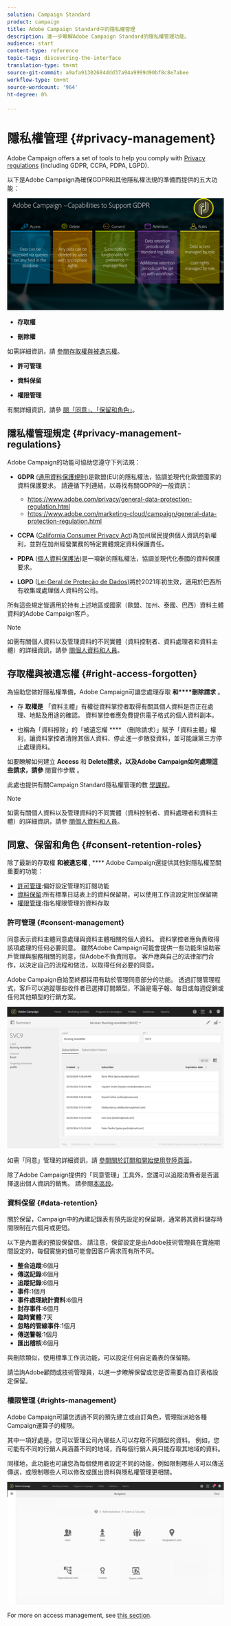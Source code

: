 ```yaml
---
solution: Campaign Standard
product: campaign
title: Adobe Campaign Standard中的隱私權管理
description: 進一步瞭解Adobe Campaign Standard的隱私權管理功能。
audience: start
content-type: reference
topic-tags: discovering-the-interface
translation-type: tm+mt
source-git-commit: a9afa91302684ddd37a94a9999d90bf8c8e7abee
workflow-type: tm+mt
source-wordcount: '964'
ht-degree: 0%

---
```



# 隱私權管理 {#privacy-management}

Adobe Campaign offers a set of tools to help you comply with [Privacy regulations](#privacy-management-regulations) (including GDPR, CCPA, PDPA, LGPD).

以下是Adobe Campaign為確保GDPR和其他隱私權法規的準備而提供的五大功能：

![](assets/privacy-gdpr-use-cases.png)

* **存取權**

* **刪除權**

如需詳細資訊，請 [參閱存取權與被遺忘權](#right-access-forgotten)。

* **許可管理**

* **資料保留**

* **權限管理**

有關詳細資訊，請參 [閱「同意」、「保留和角色」](#consent-retention-roles)。

<!--This section presents general information on what Privacy management is and the features provided by Adobe Campaign to manage the [Right to Access and Right to be Forgotten](#right-access-forgotten).

It also contains information on important features to manage Privacy ([consent, data retention and user roles](#consent-retention-roles)), as well as best practices to help you with your Privacy compliance when using Adobe Campaign.-->

## 隱私權管理規定 {#privacy-management-regulations}

Adobe Campaign的功能可協助您遵守下列法規：

* **GDPR** ([通用資料保護規則](https://ec.europa.eu/info/law/law-topic/data-protection/reform/what-does-general-data-protection-regulation-gdpr-govern_en))是歐盟(EU)的隱私權法，協調並現代化歐盟國家的資料保護要求。 請遵循下列連結，以尋找有關GDPR的一般資訊：

   * https://www.adobe.com/privacy/general-data-protection-regulation.html
   * https://www.adobe.com/marketing-cloud/campaign/general-data-protection-regulation.html

* **CCPA** ([California Consumer Privacy Act](https://leginfo.legislature.ca.gov/faces/codes_displayText.xhtml?lawCode=CIV&amp;division=3.&amp;title=1.81.5。&amp;part=4。&amp;chapter=&amp;article=))為加州居民提供個人資訊的新權利，並對在加州經營業務的特定實體規定資料保護責任。
* **PDPA** ([個人資料保護法](https://secureprivacy.ai/thailand-pdpa-summary-what-businesses-need-to-know/))是一項新的隱私權法，協調並現代化泰國的資料保護要求。
* **LGPD** ([Lei Geral de Proteção de Dados](https://iapp.org/media/pdf/resource_center/Brazilian_General_Data_Protection_Law.pdf))將於2021年初生效，適用於巴西所有收集或處理個人資料的公司。

所有這些規定皆適用於持有上述地區或國家（歐盟、加州、泰國、巴西）資料主體資料的Adobe Campaign客戶。

>[!NOTE]
>
>如需有關個人資料以及管理資料的不同實體（資料控制者、資料處理者和資料主體）的詳細資訊，請參 [閱個人資料和人員](../../start/using/privacy.md#personal-data)。

## 存取權與被遺忘權 {#right-access-forgotten}

為協助您做好隱私權準備，Adobe Campaign可讓您處理存取 **和****刪除請求** 。

* 存 **取權是** 「資料主體」有權從資料掌控者取得有關其個人資料是否正在處理、地點及用途的確認。 資料掌控者應免費提供電子格式的個人資料副本。

* 也稱為「資料擦除」的「被遺忘權 **** （刪除請求）」賦予「資料主體」權利，讓資料掌控者清除其個人資料、停止進一步散發資料，並可能讓第三方停止處理資料。

如要瞭解如何建立 **Access** 和 **Delete請求，以及Adobe Campaign如何處理這些請求，請參** 閱實作步驟 [](../../start/using/privacy-requests.md#about-privacy-requests)。

此處也提供有關Campaign Standard隱私權管理的教 [學課程](https://experienceleague.adobe.com/docs/campaign-standard-learn/tutorials/privacy/privacy-overview.html?lang=en#privacy)。

>[!NOTE]
>
>如需有關個人資料以及管理資料的不同實體（資料控制者、資料處理者和資料主體）的詳細資訊，請參 [閱個人資料和人員](../../start/using/privacy.md#personal-data)。

## 同意、保留和角色 {#consent-retention-roles}

除了最新的存取權 **和被遺忘權** , **** Adobe Campaign還提供其他對隱私權至關重要的功能：

* [許可管理](#consent-management):偏好設定管理的訂閱功能
* [資料保留](#data-retention):所有標準日誌表上的資料保留期，可以使用工作流設定附加保留期
* [權限管理](#rights-management):指名權限管理的資料存取

### 許可管理 {#consent-management}

同意表示資料主體同意處理與資料主體相關的個人資料。 資料掌控者應負責取得該項處理的任何必要同意。 雖然Adobe Campaign可能會提供一些功能來協助客戶管理與服務相關的同意，但Adobe不負責同意。 客戶應與自己的法律部門合作，以決定自己的流程和做法，以取得任何必要的同意。

Adobe Campaign自始至終都採用有助於管理同意部分的功能。 透過訂閱管理程式，客戶可以追蹤哪些收件者已選擇訂閱類型，不論是電子報、每日或每週促銷或任何其他類型的行銷方案。

![](assets/privacy-consent-management.png)

如需「同意」管理的詳細資訊，請 [參閱關於訂閱](../../audiences/using/about-subscriptions.md)[和開始使用登陸頁面](../../channels/using/getting-started-with-landing-pages.md)。

除了Adobe Campaign提供的「同意管理」工具外，您還可以追蹤消費者是否選擇退出個人資訊的銷售。 請參閱[本區段](../../start/using/privacy-requests.md#sale-of-personal-information-ccpa)。

### 資料保留 {#data-retention}

關於保留，Campaign中的內建記錄表有預先設定的保留期，通常將其資料儲存時間限制在六個月或更短。

以下是內置表的預設保留值。 請注意，保留設定是由Adobe技術管理員在實施期間設定的，每個實施的值可能會因客戶需求而有所不同。

* **整合追蹤**:6個月
* **傳送記錄**:6個月
* **追蹤記錄**:6個月
* **事件**:1個月
* **事件處理統計資料**:6個月
* **封存事件**:6個月
* **臨時實體**:7天
* **忽略的管線事件**:1個月
* **傳送警報**:1個月
* **匯出稽核**:6個月

與刪除類似，使用標準工作流功能，可以設定任何自定義表的保留期。

請洽詢Adobe顧問或技術管理員，以進一步瞭解保留或您是否需要為自訂表格設定保留。

### 權限管理 {#rights-management}

Adobe Campaign可讓您透過不同的預先建立或自訂角色，管理指派給各種Campaign運算子的權限。

其中一項好處是，您可以管理公司內哪些人可以存取不同類型的資料。 例如，您可能有不同的行銷人員涵蓋不同的地域，而每個行銷人員只能存取其地域的資料。

同樣地，此功能也可讓您為每個使用者設定不同的功能，例如限制哪些人可以傳送傳送，或限制哪些人可以修改或匯出資料與隱私權管理更相關。

![](assets/privacy-user-management.png)

For more on access management, see [this section](../../administration/using/about-access-management.md).
